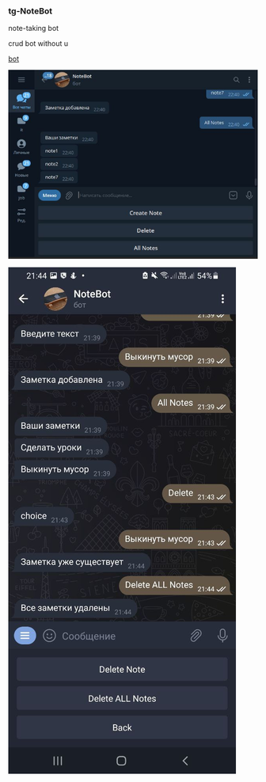 ### tg-NoteBot
note-taking bot

crud bot without u

[bot](https://t.me/skates_bot "Необязательная подсказка")


![alt text](https://github.com/infraket/tg-NoteBot/blob/main/assets/%D0%A1%D0%BD%D0%B8%D0%BC%D0%BE%D0%BA.JPG)

![alt text](https://github.com/infraket/tg-NoteBot/blob/main/assets/photo_2022-09-02_21-44-21.jpg)
